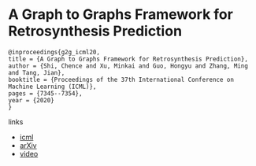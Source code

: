 # A Graph to Graphs Framework for Retrosynthesis Prediction

```
@inproceedings{g2g_icml20,
title = {A Graph to Graphs Framework for Retrosynthesis Prediction},
author = {Shi, Chence and Xu, Minkai and Guo, Hongyu and Zhang, Ming and Tang, Jian},
booktitle = {Proceedings of the 37th International Conference on Machine Learning (ICML)},
pages = {7345--7354},
year = {2020}
}
```

links
- [icml](https://proceedings.icml.cc/book/3924.pdf)
- [arXiv](https://arxiv.org/abs/2003.12725)
- [video](https://slideslive.com/38928179)

